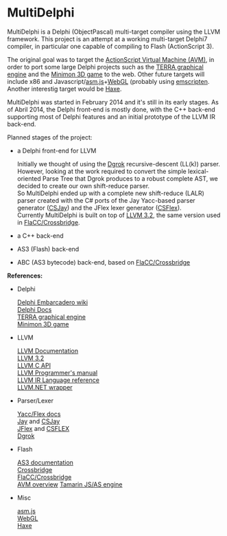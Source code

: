 MultiDelphi
===========

MultiDelphi is a Delphi (ObjectPascal) multi-target compiler using the LLVM framework.  This project is an attempt at a working multi-target Delphi7 compiler, in particular one capable of compiling to Flash (ActionScript 3).  

The original goal was to target the [ActionScript Virtual Machine (AVM)][16], in order to port some large Delphi projects such as the [TERRA graphical engine][3] and the [Minimon 3D game][4] to the web.  Other future targets will include x86 and Javascript/[asm.js][17]+[WebGL][23] (probably using [emscripten](https://github.com/kripken/emscripten). Another interestig target would be [Haxe][18].

MultiDelphi was started in February 2014 and it's still in its early stages. As of Abril 2014, the Delphi front-end is mostly done, with the C++ back-end supporting most of Delphi features and an initial prototype of the LLVM IR back-end.

Planned stages of the project:

* a Delphi front-end for LLVM

	Initially we thought of using the [Dgrok][19] recursive-descent (LL(k)) parser. However, looking at the work required to convert the simple lexical-oriented Parse Tree that Dgrok produces to a robust complete AST, we decided to create our own shift-reduce parser.     
	So MultiDelphi ended up with a complete new shift-reduce (LALR) parser created with the C# ports of the Jay Yacc-based parser generator ([CSJay][10]) and the JFlex lexer generator ([CSFlex][12]).     
	Currently MultiDelphi is built on top of [LLVM 3.2][6], the same version used in [FlaCC/Crossbridge][15].     


* a C++ back-end
	
* AS3 (Flash) back-end
	
* ABC (AS3 bytecode) back-end, based on [FlaCC/Crossbridge][15]  


      


**References:**


* Delphi   

	[Delphi Embarcadero wiki][1]    
	[Delphi Docs][2]    
	[TERRA graphical engine][3]      
	[Minimon 3D game][4]     

[1]:http://docwiki.embarcadero.com/RADStudio/XE6/en/Delphi_Reference    
[2]:http://www.delphibasics.co.uk/        
[3]:http://www.pascalgameengine.com    
[4]:http://minimon3d.com    

* LLVM

	[LLVM Documentation][5]   
	[LLVM 3.2][6]    
	[LLVM C API][20]    
	[LLVM Programmer's manual][21]    
	[LLVM IR Language reference][22]    
	[LLVM.NET wrapper][7]     

[5]:http://llvm.org/docs    
[6]:http://llvm.org/releases/3.2/docs/ReleaseNotes.html   
[7]:https://github.com/miguelzf/LLVM.NET    
[20]:http://llvm.org/docs/doxygen/html/group__LLVMC.html
[21]:http://llvm.org/docs/ProgrammersManual.html
[22]:http://llvm.org/docs/LangRef.html


* Parser/Lexer
	
	[Yacc/Flex docs][8]   
	[Jay][9]   and [CSJay][10]      
	[JFlex][11] and [CSFLEX][12]    
	[Dgrok][19]    

[8]:http://dinosaur.compilertools.net   
[9]:http://www.cs.rit.edu/~ats/projects/lp/doc/jay/package-summary.html    
[10]:https://code.google.com/p/jay    
[11]:http://jflex.de    
[12]:http://sourceforge.net/projects/csflex/      
[19]:http://dgrok.excastle.com/    

* Flash

	[AS3 documentation][13]   
	[Crossbridge][14]    
	[FlaCC/Crossbridge][15]      
	[AVM overview][16]
	[Tamarin JS/AS engine][24]

[13]:http://www.adobe.com/devnet/actionscript/documentation.html   
[14]:http://adobe-flash.github.io/crossbridge   
[15]:https://github.com/adobe-flash/crossbridge   
[16]:http://www.adobe.com/content/dam/Adobe/en/devnet/actionscript/articles/avm2overview.pdf
[24]:https://developer.mozilla.org/en-US/docs/Archive/Mozilla/Tamarin

* Misc
 
	[asm.js][17]    
	[WebGL][23]    
	[Haxe][18]    

[18]:http://haxe.org/
[17]:http://asmjs.org/
[23]:http://www.khronos.org/webgl/wiki/Main_Page
